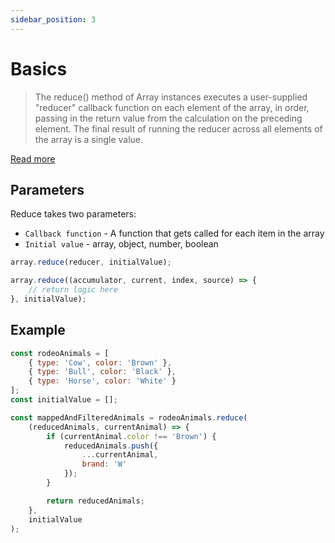 ```yaml
---
sidebar_position: 3
---
```


# Basics

> The reduce() method of Array instances executes a user-supplied "reducer" callback function on each element of the array, in order, passing in the return value from the calculation on the preceding element. The final result of running the reducer across all elements of the array is a single value.

[Read more](https://developer.mozilla.org/en-US/docs/Web/JavaScript/Reference/Global_Objects/Array/reduce)

## Parameters

Reduce takes two parameters:

-   `Callback function` - A function that gets called for each item in the array
-   `Initial value` - array, object, number, boolean

```js
array.reduce(reducer, initialValue);
```

```js
array.reduce((accumulator, current, index, source) => {
    // return logic here
}, initialValue);
```

## Example

```js title="rodeo.js"
const rodeoAnimals = [
    { type: 'Cow', color: 'Brown' },
    { type: 'Bull', color: 'Black' },
    { type: 'Horse', color: 'White' }
];
const initialValue = [];

const mappedAndFilteredAnimals = rodeoAnimals.reduce(
    (reducedAnimals, currentAnimal) => {
        if (currentAnimal.color !== 'Brown') {
            reducedAnimals.push({
                ...currentAnimal,
                brand: 'W'
            });
        }

        return reducedAnimals;
    },
    initialValue
);
```
